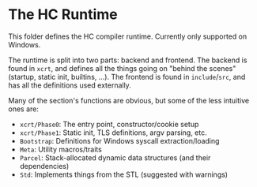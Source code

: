 # The HC Runtime

This folder defines the HC compiler runtime.
Currently only supported on Windows.

The runtime is split into two parts: backend and frontend.
The backend is found in ``xcrt``, and defines all the things
going on "behind the scenes" (startup, static init, builtins, ...).
The frontend is found in ``include``/``src``, and has all
the definitions used externally.

Many of the section's functions are obvious,
but some of the less intuitive ones are:

- ``xcrt/Phase0``: The entry point, constructor/cookie setup
- ``xcrt/Phase1``: Static init, TLS definitions, argv parsing, etc.
- ``Bootstrap``: Definitions for Windows syscall extraction/loading
- ``Meta``: Utility macros/traits
- ``Parcel``: Stack-allocated dynamic data structures (and their dependencies)
- ``Std``: Implements things from the STL (suggested with warnings)
